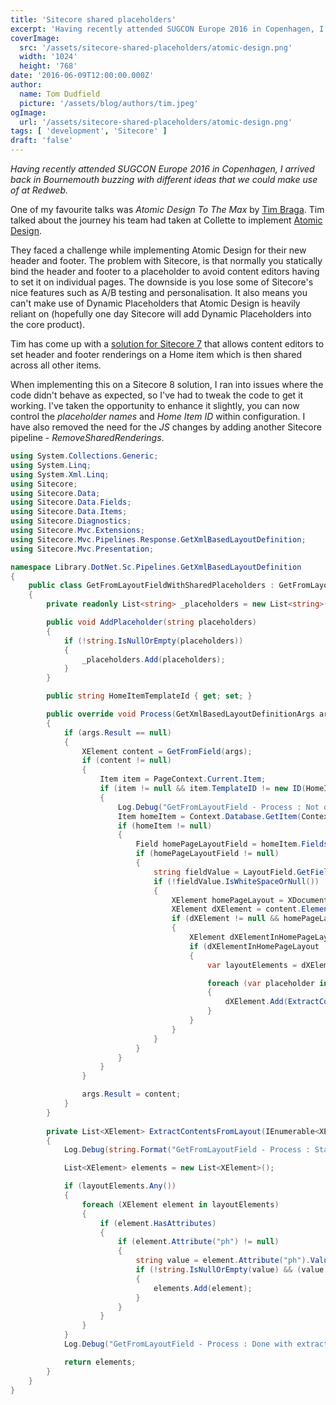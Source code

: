 ```yaml
---
title: 'Sitecore shared placeholders'
excerpt: 'Having recently attended SUGCON Europe 2016 in Copenhagen, I arrived back in Bournemouth buzzing with different ideas that we could make use of at Redweb.'
coverImage: 
  src: '/assets/sitecore-shared-placeholders/atomic-design.png'
  width: '1024'
  height: '768'
date: '2016-06-09T12:00:00.000Z'
author:
  name: Tom Dudfield
  picture: '/assets/blog/authors/tim.jpeg'
ogImage:
  url: '/assets/sitecore-shared-placeholders/atomic-design.png'
tags: [ 'development', 'Sitecore' ]
draft: 'false'
---
```


*Having recently attended SUGCON Europe 2016 in Copenhagen, I arrived back in Bournemouth buzzing with different ideas that we could make use of at Redweb.*

One of my favourite talks was *Atomic Design To The Max* by [Tim Braga](https://twitter.com/tbraga01). Tim talked about the journey his team had taken at Collette to implement [Atomic Design](https://allthingssitecore.com/2016/04/25/atomic-design-collette-style/).

They faced a challenge while implementing Atomic Design for their new header and footer. The problem with Sitecore, is that normally you statically bind the header and footer to a placeholder to avoid content editors having to set it on individual pages. The downside is you lose some of Sitecore's nice features such as A/B testing and personalisation. It also means you can't make use of Dynamic Placeholders that Atomic Design is heavily reliant on (hopefully one day Sitecore will add Dynamic Placeholders into the core product).

Tim has come up with a [solution for Sitecore 7](https://allthingssitecore.com/2016/04/25/atomic-design-engineering-challenge/) that allows content editors to set header and footer renderings on a Home item which is then shared across all other items.

When implementing this on a Sitecore 8 solution, I ran into issues where the code didn't behave as expected, so I've had to tweak the code to get it working. I've taken the opportunity to enhance it slightly, you can now control the *placeholder names* and *Home Item ID* within configuration. I have also removed the need for the *JS* changes by adding another Sitecore pipeline - *RemoveSharedRenderings*.

```csharp
using System.Collections.Generic;
using System.Linq;
using System.Xml.Linq;
using Sitecore;
using Sitecore.Data;
using Sitecore.Data.Fields;
using Sitecore.Data.Items;
using Sitecore.Diagnostics;
using Sitecore.Mvc.Extensions;
using Sitecore.Mvc.Pipelines.Response.GetXmlBasedLayoutDefinition;
using Sitecore.Mvc.Presentation;

namespace Library.DotNet.Sc.Pipelines.GetXmlBasedLayoutDefinition
{
    public class GetFromLayoutFieldWithSharedPlaceholders : GetFromLayoutField
    {
        private readonly List<string> _placeholders = new List<string>();

        public void AddPlaceholder(string placeholders)
        {
            if (!string.IsNullOrEmpty(placeholders))
            {
                _placeholders.Add(placeholders);
            }
        }

        public string HomeItemTemplateId { get; set; }

        public override void Process(GetXmlBasedLayoutDefinitionArgs args)
        {
            if (args.Result == null)
            {
                XElement content = GetFromField(args);
                if (content != null)
                {
                    Item item = PageContext.Current.Item;
                    if (item != null && item.TemplateID != new ID(HomeItemTemplateId))
                    {
                        Log.Debug("GetFromLayoutField - Process : Not on homepage");
                        Item homeItem = Context.Database.GetItem(Context.Site.StartPath);
                        if (homeItem != null)
                        {
                            Field homePageLayoutField = homeItem.Fields[FieldIDs.LayoutField];
                            if (homePageLayoutField != null)
                            {
                                string fieldValue = LayoutField.GetFieldValue(homePageLayoutField);
                                if (!fieldValue.IsWhiteSpaceOrNull())
                                {
                                    XElement homePageLayout = XDocument.Parse(fieldValue).Root;
                                    XElement dXElement = content.Element("d");
                                    if (dXElement != null && homePageLayout != null)
                                    {
                                        XElement dXElementInHomePageLayout = homePageLayout.Element("d");
                                        if (dXElementInHomePageLayout != null)
                                        {
                                            var layoutElements = dXElementInHomePageLayout.Elements().ToList();

                                            foreach (var placeholder in _placeholders)
                                            {
                                                dXElement.Add(ExtractContentsFromLayout(layoutElements, placeholder));
                                            }
                                        }
                                    }
                                }
                            }
                        }
                    }
                }

                args.Result = content;
            }
        }
        
        private List<XElement> ExtractContentsFromLayout(IEnumerable<XElement> layoutElements, string placeholder)
        {
            Log.Debug(string.Format("GetFromLayoutField - Process : Starting to extract for placeholder {0}:", placeholder));

            List<XElement> elements = new List<XElement>();

            if (layoutElements.Any())
            {
                foreach (XElement element in layoutElements)
                {
                    if (element.HasAttributes)
                    {
                        if (element.Attribute("ph") != null)
                        {
                            string value = element.Attribute("ph").Value.ToLowerInvariant();
                            if (!string.IsNullOrEmpty(value) && (value.StartsWith("/" + placeholder.ToLowerInvariant()) || value.Equals(placeholder.ToLowerInvariant())))
                            {
                                elements.Add(element);
                            }
                        }
                    }
                }
            }
            Log.Debug("GetFromLayoutField - Process : Done with extract");

            return elements;
        }
    }
}
```